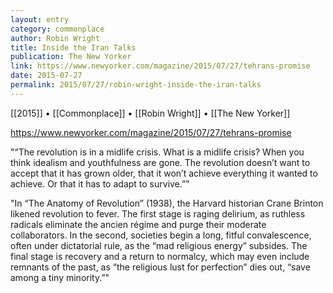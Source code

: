 ```yaml
---
layout: entry
category: commonplace
author: Robin Wright
title: Inside the Iran Talks
publication: The New Yorker
link: https://www.newyorker.com/magazine/2015/07/27/tehrans-promise
date: 2015-07-27
permalink: 2015/07/27/robin-wright-inside-the-iran-talks
---
```


[[2015]] • [[Commonplace]] • [[Robin Wright]] • [[The New Yorker]] 

https://www.newyorker.com/magazine/2015/07/27/tehrans-promise

"“The revolution is in a midlife crisis. What is a midlife crisis? When you think idealism and youthfulness are gone. The revolution doesn’t want to accept that it has grown older, that it won’t achieve everything it wanted to achieve. Or that it has to adapt to survive.”"
 
"In “The Anatomy of Revolution” (1938), the Harvard historian Crane Brinton likened revolution to fever. The first stage is raging delirium, as ruthless radicals eliminate the ancien régime and purge their moderate collaborators. In the second, societies begin a long, fitful convalescence, often under dictatorial rule, as the “mad religious energy” subsides. The final stage is recovery and a return to normalcy, which may even include remnants of the past, as “the religious lust for perfection” dies out, “save among a tiny minority.”"
